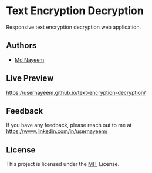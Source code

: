 # Text Encryption Decryption

Responsive text encryption decryption web application.

## Authors

- [Md Nayeem](https://www.github.com/usernayeem)

## Live Preview

https://usernayeem.github.io/text-encryption-decryption/

## Feedback

If you have any feedback, please reach out to me at https://www.linkedin.com/in/usernayeem/

## License

This project is licensed under the [MIT](LICENSE) License.
